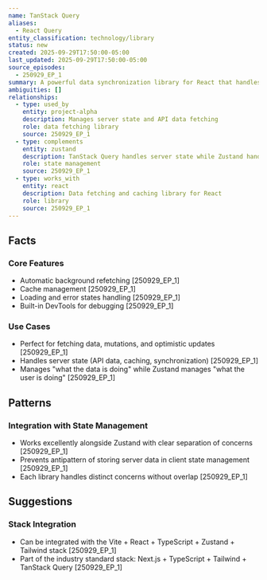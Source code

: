 ```yaml
---
name: TanStack Query
aliases:
  - React Query
entity_classification: technology/library
status: new
created: 2025-09-29T17:50:00-05:00
last_updated: 2025-09-29T17:50:00-05:00
source_episodes:
  - 250929_EP_1
summary: A powerful data synchronization library for React that handles server state management, caching, and background refetching. Selected for Project Alpha to manage API data and server synchronization.
ambiguities: []
relationships:
  - type: used_by
    entity: project-alpha
    description: Manages server state and API data fetching
    role: data fetching library
    source: 250929_EP_1
  - type: complements
    entity: zustand
    description: TanStack Query handles server state while Zustand handles client state
    role: state management
    source: 250929_EP_1
  - type: works_with
    entity: react
    description: Data fetching and caching library for React
    role: library
    source: 250929_EP_1
---
```


## Facts

### Core Features
- Automatic background refetching [250929_EP_1]
- Cache management [250929_EP_1]
- Loading and error states handling [250929_EP_1]
- Built-in DevTools for debugging [250929_EP_1]

### Use Cases
- Perfect for fetching data, mutations, and optimistic updates [250929_EP_1]
- Handles server state (API data, caching, synchronization) [250929_EP_1]
- Manages "what the data is doing" while Zustand manages "what the user is doing" [250929_EP_1]

## Patterns

### Integration with State Management
- Works excellently alongside Zustand with clear separation of concerns [250929_EP_1]
- Prevents antipattern of storing server data in client state management [250929_EP_1]
- Each library handles distinct concerns without overlap [250929_EP_1]

## Suggestions

### Stack Integration
- Can be integrated with the Vite + React + TypeScript + Zustand + Tailwind stack [250929_EP_1]
- Part of the industry standard stack: Next.js + TypeScript + Tailwind + TanStack Query [250929_EP_1]